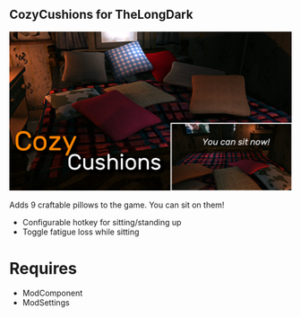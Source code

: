 ## CozyCushions for TheLongDark

![Screenshot](https://github.com/DigitalzombieTLD/ModListJson/blob/3a3021fd7542b5fd6a03d614dce9f3e7cbcf4442/list_icon_cozycushions.png)

Adds 9 craftable pillows to the game. You can sit on them!

- Configurable hotkey for sitting/standing up
- Toggle fatigue loss while sitting


# Requires
- ModComponent
- ModSettings